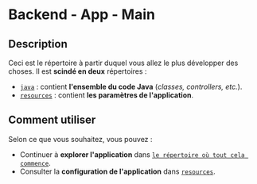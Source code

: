 # Backend - App - Main

## Description

Ceci est le répertoire à partir duquel vous allez le plus développer des choses. Il est **scindé en deux** répertoires :

- [`java`](./java/) : contient **l'ensemble du code Java** (*classes, controllers, etc.*).
- [`resources`](./resources/) : contient **les paramètres de l'application**.

## Comment utiliser

Selon ce que vous souhaitez, vous pouvez :

- Continuer à **explorer l'application** dans [`le répertoire où tout cela commence`](./java/com/marcompiler/backend/).
- Consulter la **configuration de l'application** dans [`resources`](./resources/).

